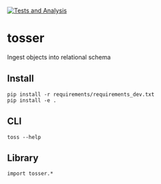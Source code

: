 [![Tests and Analysis](https://github.com/nathanielschutte/tosser/actions/workflows/tosser_test.yml/badge.svg)](https://github.com/nathanielschutte/tosser/actions/workflows/tosser_test.yml)

# tosser
Ingest objects into relational schema

## Install
```
pip install -r requirements/requirements_dev.txt
pip install -e .
```

## CLI
```
toss --help
```

## Library
```
import tosser.*
```
